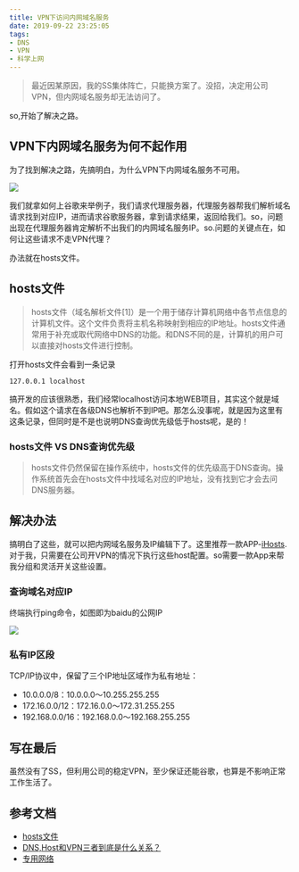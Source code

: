 ```yaml
---
title: VPN下访问内网域名服务
date: 2019-09-22 23:25:05
tags:
- DNS
- VPN
- 科学上网
---
```

> 最近因某原因，我的SS集体阵亡，只能换方案了。没招，决定用公司VPN，但内网域名服务却无法访问了。

so,开始了解决之路。

## VPN下内网域名服务为何不起作用
为了找到解决之路，先搞明白，为什么VPN下内网域名服务不可用。

![](http://static.1991421.cn/2019-09-22-150753.jpg)

我们就拿如何上谷歌来举例子，我们请求代理服务器，代理服务器帮我们解析域名请求找到对应IP，进而请求谷歌服务器，拿到请求结果，返回给我们。so，问题出现在代理服务器肯定解析不出我们的内网域名服务IP。so.问题的关键点在，如何让这些请求不走VPN代理？

办法就在hosts文件。

## hosts文件
> hosts文件（域名解析文件[1]）是一个用于储存计算机网络中各节点信息的计算机文件。这个文件负责将主机名称映射到相应的IP地址。hosts文件通常用于补充或取代网络中DNS的功能。和DNS不同的是，计算机的用户可以直接对hosts文件进行控制。

打开hosts文件会看到一条记录

```
127.0.0.1 localhost
```

搞开发的应该很熟悉，我们经常localhost访问本地WEB项目，其实这个就是域名。假如这个请求在各级DNS也解析不到IP吧。那怎么没事呢，就是因为这里有这条记录，但同时是不是也说明DNS查询优先级低于hosts呢，是的！

### hosts文件 VS DNS查询优先级
> hosts文件仍然保留在操作系统中，hosts文件的优先级高于DNS查询。操作系统首先会在hosts文件中找域名对应的IP地址，没有找到它才会去问DNS服务器。

## 解决办法
搞明白了这些，就可以把内网域名服务及IP编辑下了。这里推荐一款APP-[iHosts](https://apps.apple.com/cn/app/ihosts-etc-hosts-%E7%BC%96%E8%BE%91%E5%99%A8/id1102004240?mt=12).对于我，只需要在公司开VPN的情况下执行这些host配置。so需要一款App来帮我分组和灵活开关这些设置。

### 查询域名对应IP
终端执行ping命令，如图即为baidu的公网IP

![](http://static.1991421.cn/2019-09-22-151644.jpg)

### 私有IP区段
TCP/IP协议中，保留了三个IP地址区域作为私有地址：

- 10.0.0.0/8：10.0.0.0～10.255.255.255
- 172.16.0.0/12：172.16.0.0～172.31.255.255
- 192.168.0.0/16：192.168.0.0～192.168.255.255


## 写在最后
虽然没有了SS，但利用公司的稳定VPN，至少保证还能谷歌，也算是不影响正常工作生活了。

## 参考文档

- [hosts文件](https://zh.wikipedia.org/wiki/Hosts%E6%96%87%E4%BB%B6)
- [DNS,Host和VPN三者到底是什么关系？](https://www.cloudxns.net/Support/detail/id/1689.html)
- [专用网络](https://zh.wikipedia.org/wiki/%E4%B8%93%E7%94%A8%E7%BD%91%E7%BB%9C)
